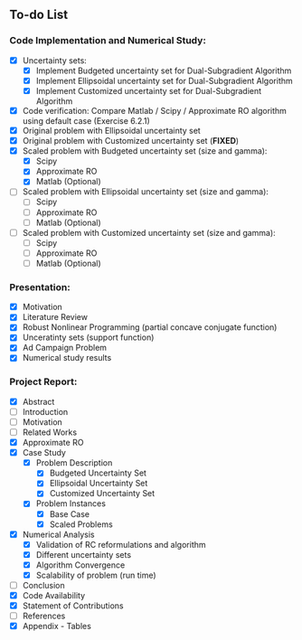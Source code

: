 ## To-do List 

### Code Implementation and Numerical Study:

- [x] Uncertainty sets:
	* [x] Implement Budgeted uncertainty set for Dual-Subgradient Algorithm
	* [x] Implement Ellipsoidal uncertainty set for Dual-Subgradient Algorithm
	* [x] Implement Customized uncertainty set for Dual-Subgradient Algorithm

- [x] Code verification: Compare Matlab / Scipy / Approximate RO algorithm using default case (Exercise 6.2.1)
- [x] Original problem with Ellipsoidal uncertainty set
- [x] Original problem with Customized uncertainty set (**FIXED**)
- [x] Scaled problem with Budgeted uncertainty set (size and gamma):
	* [x] Scipy
	* [x] Approximate RO
	* [x] Matlab (Optional)
- [ ] Scaled problem with Ellipsoidal uncertainty set (size and gamma):
	* [ ] Scipy
	* [ ] Approximate RO
	* [ ] Matlab (Optional)
- [ ] Scaled problem with Customized uncertainty set (size and gamma):
	* [ ] Scipy
	* [ ] Approximate RO
	* [ ] Matlab (Optional)

### Presentation:

- [x] Motivation
- [x] Literature Review
- [x] Robust Nonlinear Programming (partial concave conjugate function)
- [x] Unceratinty sets (support function)
- [x] Ad Campaign Problem
- [x] Numerical study results

### Project Report:

- [x] Abstract
- [ ] Introduction
- [ ] Motivation
- [ ] Related Works
- [x] Approximate RO
- [x] Case Study
	* [x] Problem Description
		- [x] Budgeted Uncertainty Set
		- [x] Ellipsoidal Uncertainty Set
		- [x] Customized Uncertainty Set
	* [x] Problem Instances
		- [x] Base Case
		- [x] Scaled Problems
- [x] Numerical Analysis
	* [x] Validation of RC reformulations and algorithm
	* [x] Different uncertainty sets
	* [x] Algorithm Convergence
	* [x] Scalability of problem (run time)
- [ ] Conclusion
- [x] Code Availability
- [x] Statement of Contributions
- [ ] References
- [x] Appendix - Tables
